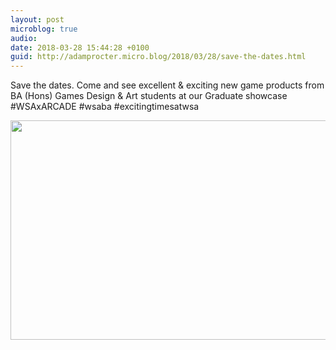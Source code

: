 ```yaml
---
layout: post
microblog: true
audio: 
date: 2018-03-28 15:44:28 +0100
guid: http://adamprocter.micro.blog/2018/03/28/save-the-dates.html
---
```

Save the dates. Come and see excellent & exciting new game products from BA (Hons) Games Design & Art students at our Graduate showcase #WSAxARCADE #wsaba #excitingtimesatwsa

<img src="http://discursive.adamprocter.co.uk/uploads/2018/7d1b6574c4.jpg" width="600" height="351" />
